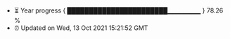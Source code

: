 - ⏳ Year progress { ███████████████████████▁▁▁▁▁▁▁ } 78.26 %
- ⏰ Updated on Wed, 13 Oct 2021 15:21:52 GMT


